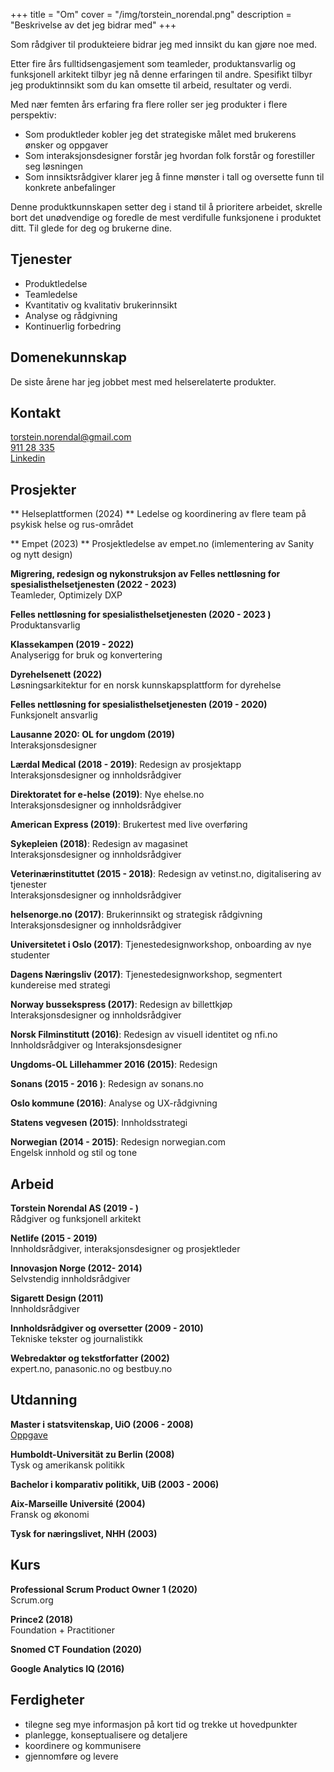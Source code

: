 +++
title = "Om"
cover = "/img/torstein_norendal.png"
description = "Beskrivelse av det jeg bidrar med"
+++

Som rådgiver til produkteiere bidrar jeg med innsikt du kan gjøre noe med. 

Etter fire års fulltidsengasjement som teamleder,  produktansvarlig og funksjonell arkitekt tilbyr jeg nå denne erfaringen til andre. Spesifikt tilbyr jeg produktinnsikt som du kan omsette til arbeid, resultater og verdi. 

Med nær femten års erfaring fra flere roller ser jeg produkter i flere perspektiv: 

* Som produktleder kobler jeg det strategiske målet med brukerens ønsker og oppgaver
* Som interaksjonsdesigner forstår jeg hvordan folk forstår og forestiller seg løsningen
* Som innsiktsrådgiver klarer jeg å finne mønster i tall og oversette funn til konkrete anbefalinger

Denne produktkunnskapen setter deg i stand til å prioritere arbeidet, skrelle bort det unødvendige og foredle de mest verdifulle funksjonene i produktet ditt. Til glede for deg og brukerne dine.


## Tjenester
* Produktledelse
* Teamledelse
* Kvantitativ og kvalitativ brukerinnsikt
* Analyse og rådgivning 
* Kontinuerlig forbedring


## Domenekunnskap
De siste årene har jeg jobbet mest med helserelaterte produkter. 

## Kontakt
<a href="mailto:mail@torstein.io">torstein.norendal@gmail.com</a>  
[911 28 335](tel:91128335)  
[Linkedin](https://www.linkedin.com/in/torstein-norendal/)


## Prosjekter
** Helseplattformen (2024) **
Ledelse og koordinering av flere team på psykisk helse og rus-området

** Empet (2023) **
Prosjektledelse av empet.no (imlementering av Sanity og nytt design)

**Migrering, redesign og nykonstruksjon av Felles nettløsning for spesialisthelsetjenesten (2022 - 2023)**  
Teamleder, Optimizely DXP

**Felles nettløsning for spesialisthelsetjenesten (2020 - 2023 )**  
Produktansvarlig

**Klassekampen (2019 - 2022)**   
Analyserigg for bruk og konvertering

**Dyrehelsenett (2022)**  
Løsningsarkitektur for en norsk kunnskapsplattform for dyrehelse 

**Felles nettløsning for spesialisthelsetjenesten (2019 - 2020)**  
Funksjonelt ansvarlig

**Lausanne 2020: OL for ungdom (2019)**  
Interaksjonsdesigner

**Lærdal Medical (2018 - 2019)**: Redesign av prosjektapp  
Interaksjonsdesigner og innholdsrådgiver

**Direktoratet for e-helse (2019)**: Nye ehelse.no  
Interaksjonsdesigner og innholdsrådgiver

**American Express (2019)**: Brukertest med live overføring

**Sykepleien (2018)**: Redesign av magasinet  
Interaksjonsdesigner og innholdsrådgiver

**Veterinærinstituttet (2015 - 2018)**: Redesign av vetinst.no, digitalisering av tjenester  
Interaksjonsdesigner og innholdsrådgiver

**helsenorge.no (2017)**: Brukerinnsikt og strategisk rådgivning  
Interaksjonsdesigner og innholdsrådgiver

**Universitetet i Oslo (2017)**: Tjenestedesignworkshop, onboarding av nye studenter

**Dagens Næringsliv (2017)**: Tjenestedesignworkshop, segmentert kundereise med strategi

**Norway bussekspress (2017)**: Redesign av billettkjøp  
Interaksjonsdesigner og innholdsrådgiver

**Norsk Filminstitutt (2016)**: Redesign av visuell identitet og nfi.no  
Innholdsrådgiver og Interaksjonsdesigner

**Ungdoms-OL Lillehammer 2016 (2015)**: Redesign

**Sonans (2015 - 2016 )**: Redesign av sonans.no

**Oslo kommune (2016)**: Analyse og UX-rådgivning

**Statens vegvesen (2015)**: Innholdsstrategi

**Norwegian (2014 - 2015)**: Redesign norwegian.com  
Engelsk innhold og stil og tone


## Arbeid

**Torstein Norendal AS (2019 - )**  
Rådgiver og funksjonell arkitekt

**Netlife (2015 - 2019)**  
Innholdsrådgiver, interaksjonsdesigner og prosjektleder

**Innovasjon Norge (2012- 2014)**  
Selvstendig innholdsrådgiver

**Sigarett Design (2011)**  
Innholdsrådgiver

**Innholdsrådgiver og oversetter (2009 - 2010)**  
Tekniske tekster og journalistikk

**Webredaktør og tekstforfatter (2002)**  
expert.no, panasonic.no og bestbuy.no

## Utdanning
**Master i statsvitenskap, UiO (2006 - 2008)**  
[Oppgave](https://www.duo.uio.no/handle/10852/14883)

**Humboldt-Universität zu Berlin (2008)**  
Tysk og amerikansk politikk

**Bachelor i komparativ politikk, UiB (2003 - 2006)**

**Aix-Marseille Université (2004)**  
Fransk og økonomi

**Tysk for næringslivet, NHH (2003)**


## Kurs

**Professional Scrum Product Owner 1 (2020)**  
Scrum.org

**Prince2 (2018)**    
Foundation + Practitioner

**Snomed CT Foundation (2020)**  

**Google Analytics IQ (2016)**  



## Ferdigheter
* tilegne seg mye informasjon på kort tid og trekke ut hovedpunkter
* planlegge, konseptualisere og detaljere
* koordinere og kommunisere
* gjennomføre og levere

